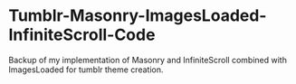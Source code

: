 # Tumblr-Masonry-ImagesLoaded-InfiniteScroll-Code
Backup of my implementation of Masonry and InfiniteScroll combined with ImagesLoaded for tumblr theme creation.
